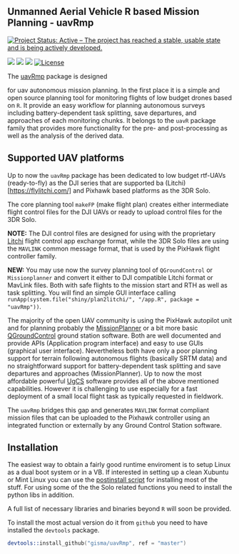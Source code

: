 ## Unmanned Aerial Vehicle R based Mission Planning - uavRmp 

[![Project Status: Active – The project has reached a stable, usable state and is being actively developed.](http://www.repostatus.org/badges/latest/active.svg)](http://www.repostatus.org/#active) 


![](https://cranlogs.r-pkg.org/badges/grand-total/uavRmp?color=green)
![](https://cranlogs.r-pkg.org/badges/uavRmp?color=green)
![](https://cranlogs.r-pkg.org/badges/last-week/uavRmp?color=green)
[![License](https://img.shields.io/badge/license-GPL%20%28%3E=%203%29-lightgrey.svg?style=flat)](http://www.gnu.org/licenses/gpl-3.0.html)



The [uavRmp](https://github.com/gisma/uavRmp) package is designed 

for uav autonomous mission planning. In the first place it is a simple and open source planning tool for monitoring flights of low budget drones based on ```R```. It provide an easy workflow for planning autonomous 
surveys including battery-dependent task splitting, save departures, and approaches of each monitoring chunks. It belongs to the ```uavR``` package family that provides more functionality for the pre- and post-processing as well as the analysis of the derived data.

## Supported UAV platforms

Up to now the ```uavRmp``` package has been dedicated to low budget rtf-UAVs (ready-to-fly) as the DJI series that are supported ba (Litchi)[https://flylitchi.com/] and Pixhawk based platforms as the 3DR Solo. 

The core planning tool ```makeFP``` (make flight plan) creates either intermediate flight control files for the DJI UAVs or ready to upload control files for the 3DR Solo. 

**NOTE:** The DJI control files are designed for using with the proprietary [Litchi](https://flylitchi.com/) flight control app exchange format, while the 3DR Solo files are using the ```MAVLINK``` common message format, that is used by the PixHawk flight controller family.

**NEW:** You may use now the survey planning tool of `QGroundControl` or `Missionplanner` and convert it either to DJI compatible Litchi format or MavLink files. Both with safe flights to the mission start and RTH as well as task splitting. You will find an simple GUI interface calling `runApp(system.file("shiny/plan2litchi/", "/app.R", package = "uavRmp"))`.

The majority of the open UAV community is using the PixHawk autopilot unit and for planning probably the [MissionPlanner](http://ardupilot.org/planner/) or a bit more basic [QGroundControl](http://qgroundcontrol.com/) ground station software. Both are well documented and provide APIs (Application program interface) and easy to use GUIs (graphical user interface). Nevertheless both have only a poor planning support for terrain following autonomous flights (basically SRTM data) and no straightforward support for battery-dependent task splitting and save departures and approaches (MissionPlanner). Up to now the most affordable powerful [UgCS](https://www.ugcs.com/) software provides all of the above mentioned capabilities. However it is challenging to use especially for a fast deployment of a small local flight task as typically requested in fieldwork.

The ```uavRmp``` bridges this gap  and  generates  ```MAVLINK``` format compliant mission files that can be uploaded to the Pixhawk controller using an integrated function or externally by any Ground Control Station software.


## Installation

The easiest way to obtain a fairly good runtime enviroment is to setup Linux as a dual boot system or in a VB. If interested in setting up a clean Xubuntu or Mint Linux you can use the  [postinstall script](http://giswerk.org/doku.php?do=export_code&id=tutorials:softgis:xubuntu:xubuntugis&codeblock=0setup) for installing most of the stuff. For using some of the the Solo related functions you need to install the python libs in addition.

A full list of necessary libraries and binaries beyond ```R``` will soon be provided.

To install the most actual version do it from ```github```  you need to have installed the ```devtools``` package.

```S
devtools::install_github("gisma/uavRmp", ref = "master")
```
